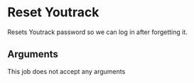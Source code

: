 # Reset Youtrack
Resets Youtrack password so we can log in after forgetting it.

## Arguments
This job does not accept any arguments